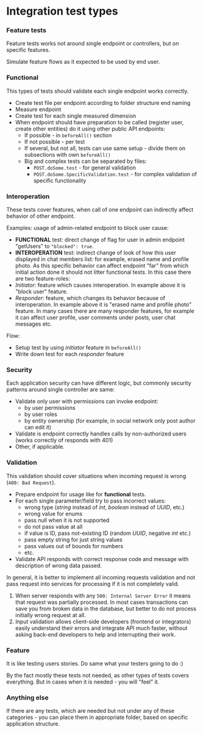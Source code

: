 # Integration test types

### Feature tests

Feature tests works not around single endpoint or controllers, but on specific features.

Simulate feature flows as it expected to be used by end user.

### Functional

This types of tests should validate each single endpoint works correctly.

* Create test file per endpoint according to folder structure end naming
* Measure endpoint
* Create test for each single measured dimension
* When endpoint should have preparation to be called (register user, create other entities) do it using other public API
  endpoints:
    * If possible - in ```beforeAll()``` section
    * If not possible - per test
    * If several, but not all, tests can use same setup - divide them on subsections with own ```beforeAll()```
    * Big and complex tests can be separated by files:
        * ```POST.doSome.test``` - for general validation
        * ```POST.doSome.SpecificValidation.test``` - for complex validation of specific functionality

### Interoperation

These tests cover features, when call of one endpoint can indirectly affect behavior of other endpoint.

Examples: usage of admin-related endpoint to block user cause:

* **FUNCTIONAL** test: direct change of flag for user in admin endpoint "getUsers" to ```"blocked": true```.
* **INTEROPERATION** test: indirect change of look of how this user displayed in chat members list: for example,
  erased name and profile photo. As this specific behavior can affect endpoint "far" from which initial action done
  it should not litter functional tests.
  In this case there are two feature-roles:
* _Initiator_: feature which causes interoperation. In example above it is "block user" feature.
* _Responder_: feature, which changes its behavior because of interoperation. In example above it is "erased name and
  profile photo" feature. In many cases there are many responder features, for example it can affect user profile, user
  comments under posts, user chat messages etc.

Flow:

* Setup test by using _initiator_ feature in ```beforeAll()```
* Write down test for each _responder_ feature

### Security

Each application security can have different logic, but commonly security patterns around single controller are same:

* Validate only user with permissions can invoke endpoint:
    * by user permissions
    * by user roles
    * by entity ownership (for example, in social network only post author can edit it)
* Validate is endpoint correctly handles calls by non-authorized users (works correctly of responds with 401)
* Other, if applicable.

### Validation

This validation should cover situations when incoming request is wrong (```400: Bad Request```).

* Prepare endpoint for usage like for **functional** tests.
* For each single parameter/field try to pass incorrect values:
    * wrong type (_string_ instead of _int_, _boolean_ instead of _UUID_, etc.)
    * wrong value for enums
    * pass null when it is not supported
    * do not pass value at all
    * if value is ID, pass not-existing ID (random _UUID_, negative _int_ etc.)
    * pass empty string for just string values
    * pass values out of bounds for numbers
    * etc.
* Validate API responds with correct response code and message with description of wrong data passed.

In general, it is better to implement all incoming requests validation and not pass request into services for processing
if it is not completely valid.

1. When server responds with any ```500: Internal Server Error``` it means that request was partially processed. In most
   cases transactions can save you from broken data in the database, but better to do not process initially wrong
   request at all.
2. Input validation allows client-side developers (frontend or integrators) easily understand their
   errors and integrate API much faster, without asking back-end developers to help and interrupting their work.

### Feature

It is like testing users stories. Do same what your testers going to do :)

By the fact mostly these tests not needed, as other types of tests covers everything. But in cases when it is needed -
you will "feel" it.

### Anything else

If there are any tests, which are needed but not under any of these categories - you can place them in appropriate
folder, based on specific application structure.